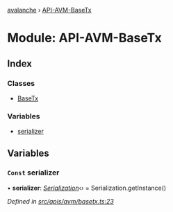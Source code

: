 [avalanche](../README.md) › [API-AVM-BaseTx](api_avm_basetx.md)

# Module: API-AVM-BaseTx

## Index

### Classes

* [BaseTx](../classes/api_avm_basetx.basetx.md)

### Variables

* [serializer](api_avm_basetx.md#const-serializer)

## Variables

### `Const` serializer

• **serializer**: *[Serialization](../classes/utils_serialization.serialization.md)‹›* = Serialization.getInstance()

*Defined in [src/apis/avm/basetx.ts:23](https://github.com/ava-labs/avalanchejs/blob/f2c4a10/src/apis/avm/basetx.ts#L23)*
